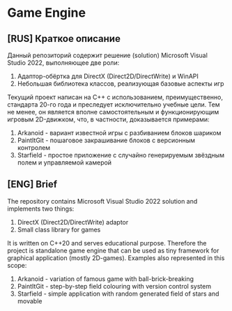 # Game Engine

## [RUS] Краткое описание

Данный репозиторий содержит решение (solution) Microsoft Visual Studio 2022, выполняющее две роли:

<ol>
	<li> Адаптор-обёртка для DirectX (Direct2D/DirectWrite) и WinAPI</li>
	<li> Небольшая библиотека классов, реализующая базовые аспекты игр</li>
</ol>

Текущий проект написан на C++ с использованием, преимущественно, стандарта 20-го года и преследует исключительно учебные цели. Тем не менее, он является вполне самостоятельным и функционирующим игровым 2D-движком, что, в частности, доказывается примерами:

<ol>
	<li> Arkanoid - вариант известной игры с разбиванием блоков шариком</li>
	<li> PaintItGit - пошаговое закрашивание блоков с версионным контролем</li>
	<li> Starfield - простое приложение с случайно генерируемым звёздным полем и управляемой камерой</li>
</ol>

## [ENG] Brief

The repository contains Microsoft Visual Studio 2022 solution and implements two things:

<ol>
	<li> DirectX (Direct2D/DirectWrite) adaptor</li>
	<li> Small class library for games</li>
</ol>

It is written on C++20 and serves educational purpose. Therefore the project is standalone game engine that can be used as tiny framework for graphical application (mostly 2D-games). Examples also represented in this scope:

<ol>
	<li> Arkanoid - variation of famous game with ball-brick-breaking</li>
	<li> PaintItGit - step-by-step field colouring with version control system</li>
	<li> Starfield - simple application with random generated field of stars and movable</li>
</ol>